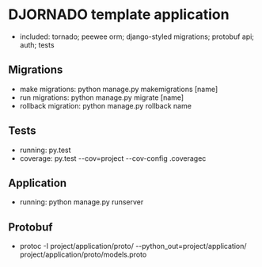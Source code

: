 # DJORNADO template application
* included: tornado; peewee orm; django-styled migrations; protobuf api; auth; tests

## Migrations
* make migrations: python manage.py makemigrations [name]
* run migrations: python manage.py migrate [name]
* rollback migration: python manage.py rollback name

## Tests
* running: py.test
* coverage: py.test --cov=project --cov-config .coveragec

## Application
* running: python manage.py runserver

## Protobuf
* protoc -I project/application/proto/ --python_out=project/application/ project/application/proto/models.proto
